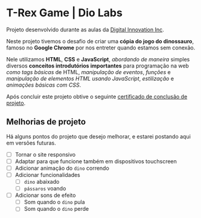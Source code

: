 # T-Rex Game | Dio Labs

Projeto desenvolvido durante as aulas da [Digital Innovation Inc](https://www.dio.me/).

Neste projeto tivemos o desafio de criar uma **cópia do jogo do dinossauro**, famoso no **Google Chrome** por nos entreter quando estamos sem conexão.

Nele utilizamos **HTML**, **CSS** e **JavaScript**, *abordando de maneira* simples diversos **conceitos introdutórios importantes** para programação na web *como tags básicas* de HTML, *manipulação de eventos*, *funções* e *manipulação de elementos HTML usando JavaScript*, *estilização* e *animações básicas com CSS*.

Após concluir este projeto obtive o seguinte [certificado de conclusão de projeto](https://www.dio.me/certificate/EC1E1644/).

## Melhorias de projeto

Há alguns pontos do projeto que desejo melhorar, e estarei postando aqui em versões futuras.

- [ ] Tornar o site responsivo
- [ ] Adaptar para que funcione também em dispositivos touchscreen
- [ ] Adicionar animação do `dino` correndo
- [ ] Adicionar funcionalidades
  - [ ] `dino` abaixado
  - [ ] `pássaros` voando
- [ ] Adicionar sons de efeito
  - [ ] Som quando o `dino` pula
  - [ ] Som quando o `dino` perde